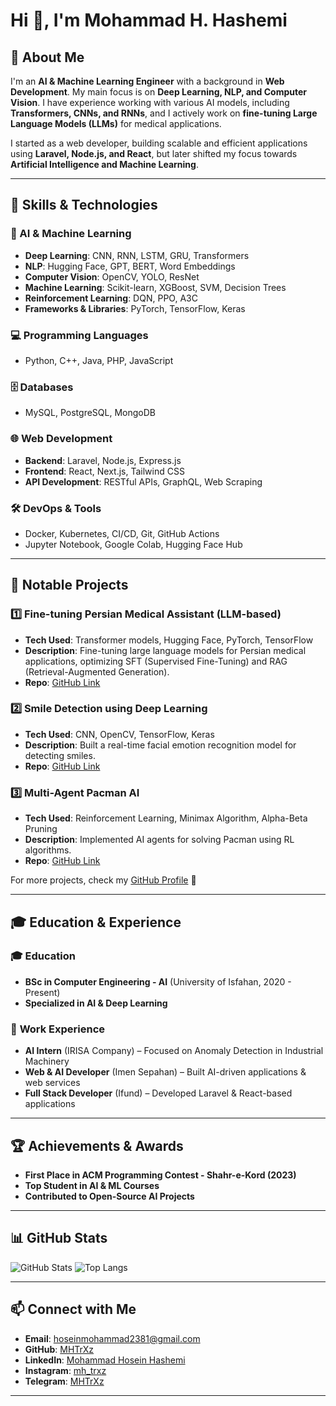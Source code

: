 # Hi 👋, I'm Mohammad H. Hashemi

## 🚀 About Me
I'm an **AI & Machine Learning Engineer** with a background in **Web Development**. My main focus is on **Deep Learning, NLP, and Computer Vision**. I have experience working with various AI models, including **Transformers, CNNs, and RNNs**, and I actively work on **fine-tuning Large Language Models (LLMs)** for medical applications.

I started as a web developer, building scalable and efficient applications using **Laravel, Node.js, and React**, but later shifted my focus towards **Artificial Intelligence and Machine Learning**.

---

## 🎯 Skills & Technologies

### 🧠 AI & Machine Learning
- **Deep Learning**: CNN, RNN, LSTM, GRU, Transformers
- **NLP**: Hugging Face, GPT, BERT, Word Embeddings
- **Computer Vision**: OpenCV, YOLO, ResNet
- **Machine Learning**: Scikit-learn, XGBoost, SVM, Decision Trees
- **Reinforcement Learning**: DQN, PPO, A3C
- **Frameworks & Libraries**: PyTorch, TensorFlow, Keras

### 💻 Programming Languages
- Python, C++, Java, PHP, JavaScript

### 🗄️ Databases
- MySQL, PostgreSQL, MongoDB

### 🌐 Web Development
- **Backend**: Laravel, Node.js, Express.js
- **Frontend**: React, Next.js, Tailwind CSS
- **API Development**: RESTful APIs, GraphQL, Web Scraping

### 🛠 DevOps & Tools
- Docker, Kubernetes, CI/CD, Git, GitHub Actions
- Jupyter Notebook, Google Colab, Hugging Face Hub

---

## 📌 Notable Projects

### 1️⃣ **Fine-tuning Persian Medical Assistant (LLM-based)**  
- **Tech Used**: Transformer models, Hugging Face, PyTorch, TensorFlow  
- **Description**: Fine-tuning large language models for Persian medical applications, optimizing SFT (Supervised Fine-Tuning) and RAG (Retrieval-Augmented Generation).
- **Repo**: [GitHub Link](https://github.com/MHTrXz/lm-evaluation-harness_medical_bilingual)

### 2️⃣ **Smile Detection using Deep Learning**  
- **Tech Used**: CNN, OpenCV, TensorFlow, Keras  
- **Description**: Built a real-time facial emotion recognition model for detecting smiles.
- **Repo**: [GitHub Link](https://github.com/MHTrXz/smile_detection)

### 3️⃣ **Multi-Agent Pacman AI**  
- **Tech Used**: Reinforcement Learning, Minimax Algorithm, Alpha-Beta Pruning  
- **Description**: Implemented AI agents for solving Pacman using RL algorithms.
- **Repo**: [GitHub Link](https://github.com/MHTrXz/Pacman_Multi-Agent)

For more projects, check my [GitHub Profile](https://github.com/MHTrXz) 🚀

---

## 🎓 Education & Experience

### 🎓 **Education**
- **BSc in Computer Engineering - AI** (University of Isfahan, 2020 - Present)
- **Specialized in AI & Deep Learning**

### 💼 **Work Experience**
- **AI Intern** (IRISA Company) – Focused on Anomaly Detection in Industrial Machinery
- **Web & AI Developer** (Imen Sepahan) – Built AI-driven applications & web services
- **Full Stack Developer** (Ifund) – Developed Laravel & React-based applications

---

## 🏆 Achievements & Awards
- **First Place in ACM Programming Contest - Shahr-e-Kord (2023)**
- **Top Student in AI & ML Courses**
- **Contributed to Open-Source AI Projects**

---

## 📊 GitHub Stats
![GitHub Stats](https://github-readme-stats.vercel.app/api?username=MHTrXz&show_icons=true&theme=tokyonight)
![Top Langs](https://github-readme-stats.vercel.app/api/top-langs/?username=MHTrXz&layout=compact&theme=tokyonight)

---

## 📫 Connect with Me
- **Email**: hoseinmohammad2381@gmail.com
- **GitHub**: [MHTrXz](https://github.com/MHTrXz)
- **LinkedIn**: [Mohammad Hosein Hashemi](https://www.linkedin.com/in/mohammad-hosein-hashemi-31734a288)
- **Instagram**: [mh_trxz](https://instagram.com/mh_trxz)
- **Telegram**: [MHTrXz](http://t.me/MHTrXz)

---

